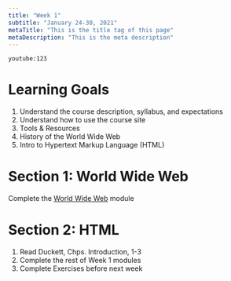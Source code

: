 ```yaml
---
title: "Week 1"
subtitle: "January 24-30, 2021"
metaTitle: "This is the title tag of this page"
metaDescription: "This is the meta description"
---
```


`youtube:123`

# Learning Goals
1. Understand the course description, syllabus, and expectations
1. Understand how to use the course site
1. Tools & Resources
1. History of the World Wide Web
1. Intro to Hypertext Markup Language (HTML)

# Section 1: World Wide Web
Complete the [World Wide Web](week1/1-web) module

# Section 2: HTML
1. Read Duckett, Chps. Introduction, 1-3
1. Complete the rest of Week 1 modules
1. Complete Exercises before next week